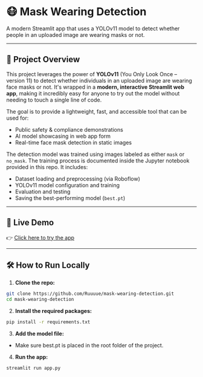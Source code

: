 # 😷 Mask Wearing Detection

A modern Streamlit app that uses a YOLOv11 model to detect whether people in an uploaded image are wearing masks or not.

---

## 📁 Project Overview

This project leverages the power of **YOLOv11** (You Only Look Once – version 11) to detect whether individuals in an uploaded image are wearing face masks or not. It's wrapped in a **modern, interactive Streamlit web app**, making it incredibly easy for anyone to try out the model without needing to touch a single line of code.

The goal is to provide a lightweight, fast, and accessible tool that can be used for:

- Public safety & compliance demonstrations
- AI model showcasing in web app form
- Real-time face mask detection in static images

The detection model was trained using images labeled as either `mask` or `no_mask`. The training process is documented inside the Jupyter notebook provided in this repo. It includes:

- Dataset loading and preprocessing (via Roboflow)
- YOLOv11 model configuration and training
- Evaluation and testing
- Saving the best-performing model (`best.pt`)

---

## 🔗 Live Demo

👉 [Click here to try the app](https://mask-wearing-detection-uzfhbf57m22s6qfapphywit.streamlit.app/)

---

## 🛠️ How to Run Locally

1. **Clone the repo:**

```bash
git clone https://github.com/Ruuuue/mask-wearing-detection.git
cd mask-wearing-detection
```
2. **Install the required packages:**

```bash
pip install -r requirements.txt
```
3. **Add the model file:**
- Make sure best.pt is placed in the root folder of the project.

4. **Run the app:**

```bash
streamlit run app.py
```
